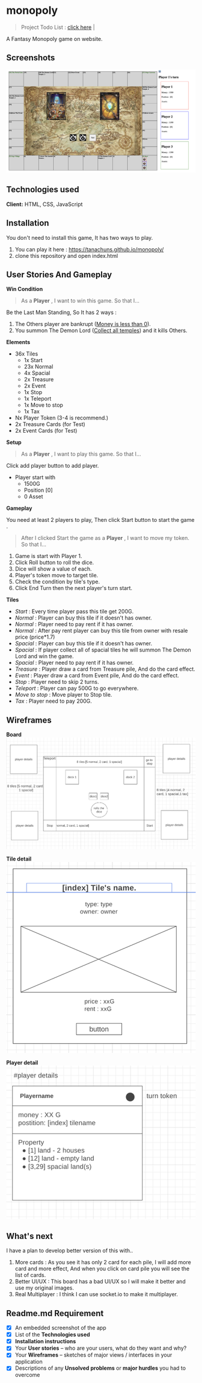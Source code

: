 # monopoly

> Project Todo List : [click here](https://shorturl.at/iAN24) |

A Fantasy Monopoly game on website.

## Screenshots

![App Screenshot](https://raw.githubusercontent.com/Tanachuns/monopoly/main/readme/img/screenshot.png)

## Technologies used

**Client:** HTML, CSS, JavaScript

## Installation

You don't need to install this game, It has two ways to play.

1. You can play it here : https://tanachuns.github.io/monopoly/
2. clone this repository and open index.html

## User Stories And Gameplay

**Win Condition**

> As a **Player** , I want to win this game. So that I...

Be the Last Man Standing, So It has 2 ways :

1. The Others player are bankrupt (<u>Money is less than 0</u>).
2. You summon The Demon Lord (<u>Collect all temples</u>) and it kills Others.

**Elements**

- 36x Tiles
  - 1x Start
  - 23x Normal
  - 4x Spacial
  - 2x Treasure
  - 2x Event
  - 1x Stop
  - 1x Teleport
  - 1x Move to stop
  - 1x Tax
- Nx Player Token (3-4 is recommend.)
- 2x Treasure Cards (for Test)
- 2x Event Cards (for Test)

**Setup**

> As a **Player** , I want to play this game. So that I...

Click add player button to add player.

- Player start with
  - 1500G
  - Position [0]
  - 0 Asset

**Gameplay**

You need at least 2 players to play, Then click Start button to start the game .

> After I clicked Start the game as a **Player** , I want to move my token. So that I...

1. Game is start with Player 1.
2. Click Roll button to roll the dice.
3. Dice will show a value of each.
4. Player's token move to target tile.
5. Check the condition by tile's type.
6. Click End Turn then the next player's turn start.

**Tiles**

- _Start_ : Every time player pass this tile get 200G.
- _Normal_ : Player can buy this tile if it doesn't has owner.
- _Normal_ : Player need to pay rent if it has owner.
- _Normal_ : After pay rent player can buy this tile from owner with resale price (price\*1.7)
- _Spacial_ : Player can buy this tile if it doesn't has owner.
- _Spacial_ : If player collect all of spacial tiles he will summon The Demon Lord and win the game.
- _Spacial_ : Player need to pay rent if it has owner.
- _Treasure_ : Player draw a card from Treasure pile, And do the card effect.
- _Event_ : Player draw a card from Event pile, And do the card effect.
- _Stop_ : Player need to skip 2 turns.
- _Teleport_ : Player can pay 500G to go everywhere.
- _Move to stop_ : Move player to Stop tile.
- _Tax_ : Player need to pay 200G.

## Wireframes

**Board**
![Board](https://github.com/Tanachuns/monopoly/blob/main/proposal/prop_images/main.png?raw=true)

**Tile detail**
![Tile detail](https://github.com/Tanachuns/monopoly/blob/main/readme/img/tile_detail.png?raw=true)

**Player detail**
![Player detail](https://github.com/Tanachuns/monopoly/blob/main/proposal/prop_images/player%20details.png?raw=true)

## What's next

I have a plan to develop better version of this with..

1. More cards : As you see it has only 2 card for each pile, I will add more card and more effect, And when you click on card pile you will see the list of cards.
2. Better UI/UX : This board has a bad UI/UX so I will make it better and use my original images.
3. Real Multiplayer : I think I can use socket.io to make it multiplayer.

## Readme.md Requirement

- [x] An embedded screenshot of the app
- [x] List of the **Technologies used**
- [x] **Installation instructions**
- [x] Your **User stories** – who are your users, what do they want and why?
- [x] Your **Wireframes** – sketches of major views / interfaces in your application
- [x] Descriptions of any **Unsolved problems** or **major hurdles** you had to overcome
